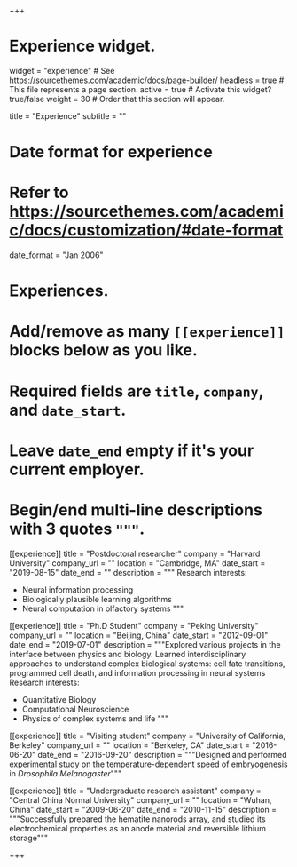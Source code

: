 +++
# Experience widget.
widget = "experience"  # See https://sourcethemes.com/academic/docs/page-builder/
headless = true  # This file represents a page section.
active = true  # Activate this widget? true/false
weight = 30  # Order that this section will appear.

title = "Experience"
subtitle = ""

# Date format for experience
#   Refer to https://sourcethemes.com/academic/docs/customization/#date-format
date_format = "Jan 2006"

# Experiences.
#   Add/remove as many `[[experience]]` blocks below as you like.
#   Required fields are `title`, `company`, and `date_start`.
#   Leave `date_end` empty if it's your current employer.
#   Begin/end multi-line descriptions with 3 quotes `"""`.
[[experience]]
  title = "Postdoctoral researcher"
  company = "Harvard University"
  company_url = ""
  location = "Cambridge, MA"
  date_start = "2019-08-15"
  date_end = ""
  description = """
  Research interests:
  
  * Neural information processing
  * Biologically plausible learning algorithms
  * Neural computation in olfactory systems
  """

[[experience]]
  title = "Ph.D Student"
  company = "Peking University"
  company_url = ""
  location = "Beijing, China"
  date_start = "2012-09-01"
  date_end = "2019-07-01"
  description = """Explored various projects in the interface between physics and biology. Learned interdisciplinary approaches to understand complex biological systems: cell fate transitions, programmed cell death, and information processing in neural systems
  Research interests:
  * Quantitative Biology
  * Computational Neuroscience
  * Physics of complex systems and life
  """
  
[[experience]]
  title = "Visiting student"
  company = "University of California, Berkeley"
  company_url = ""
  location = "Berkeley, CA"
  date_start = "2016-06-20"
  date_end = "2016-09-20"
  description = """Designed and performed experimental study on the temperature-dependent speed of embryogenesis in *Drosophila Melanogaster*"""

[[experience]]
  title = "Undergraduate research assistant"
  company = "Central China Normal University"
  company_url = ""
  location = "Wuhan, China"
  date_start = "2009-06-20"
  date_end = "2010-11-15"
  description = """Successfully prepared the hematite nanorods array, and studied its electrochemical properties as an anode material and reversible lithium storage"""

+++

